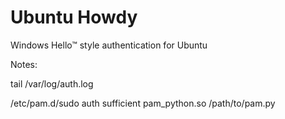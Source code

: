 # Ubuntu Howdy

Windows Hello™ style authentication for Ubuntu

Notes:

tail /var/log/auth.log

/etc/pam.d/sudo
auth sufficient pam_python.so /path/to/pam.py
